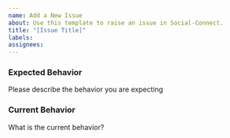 ```yaml
---
name: Add a New Issue
about: Use this template to raise an issue in Social-Connect.
title: "[Issue Title]"
labels: 
assignees:
---
```



### Expected Behavior

Please describe the behavior you are expecting

### Current Behavior

What is the current behavior?
